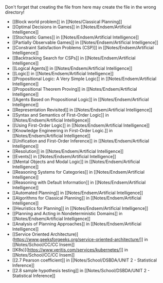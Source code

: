 Don't forget that creating the file from here may create the file in the wrong directory!
- [[Block world problem]] in [[Notes/Classical Planning]]
- [[Optimal Decisions in Games]] in [[Notes/Endsem/Artificial Intelligence]]
- [[Stochastic Games]] in [[Notes/Endsem/Artificial Intelligence]]
- [[Partially Observable Games]] in [[Notes/Endsem/Artificial Intelligence]]
- [[Constraint Satisfaction Problems (CSP)]] in [[Notes/Endsem/Artificial Intelligence]]
- [[Backtracking Search for CSPs]] in [[Notes/Endsem/Artificial Intelligence]]
- [[Logical Agents]] in [[Notes/Endsem/Artificial Intelligence]]
- [[Logic]] in [[Notes/Endsem/Artificial Intelligence]]
- [[Propositional Logic: A Very Simple Logic]] in [[Notes/Endsem/Artificial Intelligence]]
- [[Propositional Theorem Proving]] in [[Notes/Endsem/Artificial Intelligence]]
- [[Agents Based on Propositional Logic]] in [[Notes/Endsem/Artificial Intelligence]]
- [[Representation Revisited]] in [[Notes/Endsem/Artificial Intelligence]]
- [[Syntax and Semantics of First-Order Logic]] in [[Notes/Endsem/Artificial Intelligence]]
- [[Using First-Order Logic]] in [[Notes/Endsem/Artificial Intelligence]]
- [[Knowledge Engineering in First-Order Logic.]] in [[Notes/Endsem/Artificial Intelligence]]
- [[Unification and First-Order Inference]] in [[Notes/Endsem/Artificial Intelligence]]
- [[Resolution]] in [[Notes/Endsem/Artificial Intelligence]]
- [[Events]] in [[Notes/Endsem/Artificial Intelligence]]
- [[Mental Objects and Modal Logic]] in [[Notes/Endsem/Artificial Intelligence]]
- [[Reasoning Systems for Categories]] in [[Notes/Endsem/Artificial Intelligence]]
- [[Reasoning with Default Information]] in [[Notes/Endsem/Artificial Intelligence]]
- [[Automated Planning]] in [[Notes/Endsem/Artificial Intelligence]]
- [[Algorithms for Classical Planning]] in [[Notes/Endsem/Artificial Intelligence]]
- [[Heuristics for Planning]] in [[Notes/Endsem/Artificial Intelligence]]
- [[Planning and Acting in Nondeterministic Domains]] in [[Notes/Endsem/Artificial Intelligence]]
- [[Analysis of Planning Approaches]] in [[Notes/Endsem/Artificial Intelligence]]
- [[Service Oriented Architecture)](https://www.geeksforgeeks.org/service-oriented-architecture/]] in [[Notes/School/CC/CC Insem]]
- [[K8s)](https://www.veritis.com/services/kubernetes/]] in [[Notes/School/CC/CC Insem]]
- [[2.7 Pearson coefficient]] in [[Notes/School/DSBDA/UNIT 2 - Statistical Inference]]
- [[2.8 sample hypothesis testing]] in [[Notes/School/DSBDA/UNIT 2 - Statistical Inference]]
